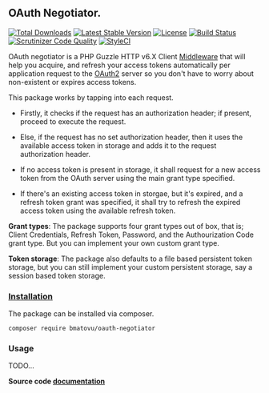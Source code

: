 ## OAuth Negotiator.

[![Total Downloads](https://poser.pugx.org/bmatovu/oauth-negotiator/downloads)](https://packagist.org/packages/bmatovu/oauth-negotiator)
[![Latest Stable Version](https://poser.pugx.org/bmatovu/oauth-negotiator/v/stable)](https://packagist.org/packages/bmatovu/oauth-negotiator)
[![License](https://poser.pugx.org/bmatovu/oauth-negotiator/license)](https://github.com/mtvbrianking/oauth-negotiator/blob/master/license.txt)
[![Build Status](https://travis-ci.org/mtvbrianking/oauth-negotiator.svg?branch=master)](https://travis-ci.org/mtvbrianking/oauth-negotiator)
[![Scrutinizer Code Quality](https://scrutinizer-ci.com/g/mtvbrianking/oauth-negotiator/badges/quality-score.png?b=master)](https://scrutinizer-ci.com/g/mtvbrianking/oauth-negotiator/?branch=master)
[![StyleCI](https://github.styleci.io/repos/177835567/shield?branch=master)](https://github.styleci.io/repos/177835567)

OAuth negotiator is a PHP Guzzle HTTP v6.X Client [Middleware](http://docs.guzzlephp.org/en/stable/handlers-and-middleware.html) that will help you acquire, and refresh your access tokens automatically per application request to the [OAuth2](https://tools.ietf.org/html/rfc6749) server so you don't have to worry about non-existent or expires access tokens.

This package works by tapping into each request. 

- Firstly, it checks if the request has an authorization header; if present, proceed to execute the request.

- Else, if the request has no set authorization header, then it uses the available access token in storage and adds it to the request authorization header.

- If no access token is present in storage, it shall request for a new access token from the OAuth server using the main grant type specified.

- If there's an existing access token in storgae, but it's expired, and a refresh token grant was specified, it shall try to refresh the expired access token using the available refresh token.

**Grant types**:
The package supports four grant types out of box, that is; Client Credentials, Refresh Token, Password, and the Authourization Code grant type. But you can implement your own custom grant type.

**Token storage**:
The package also defaults to a file based persistent token storage, but you can still implement your custom persistent storage, say a session based token storage.

### [Installation](https://packagist.org/packages/bmatovu/oauth-negotiator)

The package can be installed via composer.

`composer require bmatovu/oauth-negotiator`

### Usage

TODO...

**Source code [documentation](https://mtvbrianking.github.io/oauth-negotiator/)**
